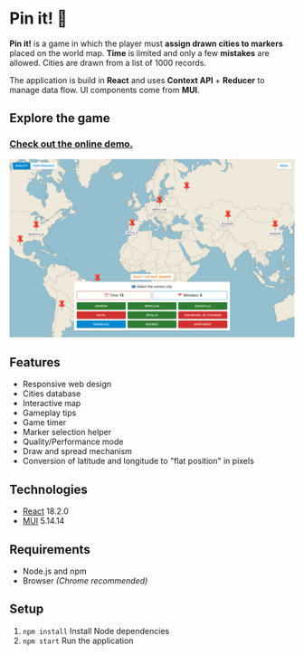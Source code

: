 # Pin it! 📌️

**Pin it!** is a game in which the player must **assign drawn cities to markers** placed on the world map. **Time** is limited and only a few **mistakes** are allowed. Cities are drawn from a list of 1000 records.

The application is build in **React** and uses **Context API** + **Reducer** to manage data flow. UI components come from **MUI**.

## Explore the game

### [Check out the online demo.](https://mickrzyzak.github.io/pin-it-game/)

![Screenshot](screenshot.png)

## Features

- Responsive web design
- Cities database
- Interactive map
- Gameplay tips
- Game timer
- Marker selection helper
- Quality/Performance mode
- Draw and spread mechanism
- Conversion of latitude and longitude to "flat position" in pixels

## Technologies

- [React](https://github.com/facebook/react) 18.2.0
- [MUI](https://github.com/mui/material-ui) 5.14.14

## Requirements

- Node.js and npm
- Browser _(Chrome recommended)_

## Setup

1. `npm install` Install Node dependencies
2. `npm start` Run the application

